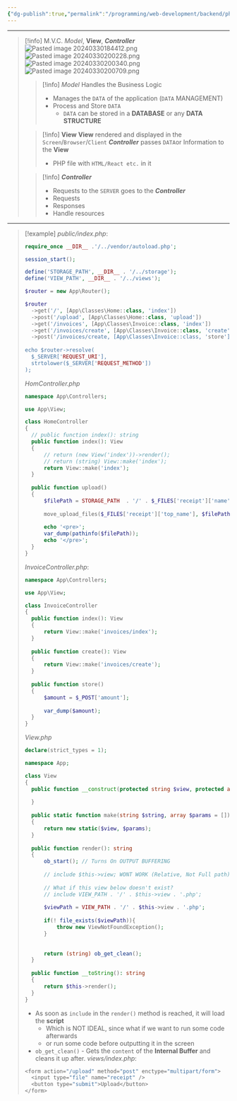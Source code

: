 ```yaml
---
{"dg-publish":true,"permalink":"/programming/web-development/backend/php/03-mvc/01-mvc/","tags":["programming","php","webdevelopment","backend","OOP"],"created":"2024-11-09T11:30:26.012+08:00"}
---
```



--- 
> [!info] M.V.C.
> _Model_, __View__, ___Controller___
> ![Pasted image 20240330184412.png](/img/user/PROGRAMMING/Web%20Development/Backend/PHP/03%20MVC/attachments/Pasted%20image%2020240330184412.png)
> ![Pasted image 20240330200228.png](/img/user/PROGRAMMING/Web%20Development/Backend/PHP/03%20MVC/attachments/Pasted%20image%2020240330200228.png)
> ![Pasted image 20240330200340.png](/img/user/PROGRAMMING/Web%20Development/Backend/PHP/03%20MVC/attachments/Pasted%20image%2020240330200340.png)
> ![Pasted image 20240330200709.png](/img/user/PROGRAMMING/Web%20Development/Backend/PHP/03%20MVC/attachments/Pasted%20image%2020240330200709.png)
>> [!info] _Model_
>>Handles the Business Logic
>> - Manages the `DATA` of the application (`DATA` MANAGEMENT)
>> 	- Process and Store `DATA`
>> 		- `DATA` can be stored in a __DATABASE__ or any __DATA STRUCTURE__
>
>> [!info] __View__
>> __View__ rendered and displayed in the `Screen`/`Browser`/`Client`
>> ___Controller___ passes `DATA`or Information to the __View__
>> - PHP file with `HTML/React etc.` in it
>
>> [!info] ___Controller___
>> - Requests to the `SERVER` goes to the ___Controller___
>> 	- Requests
>> 	- Responses
>> 	- Handle resources


---
>[!example]
> _public/index.php_:
> ```php
> require_once __DIR__ .'/../vendor/autoload.php';
> 
> session_start();
> 
> define('STORAGE_PATH', __DIR__ . '/../storage');
> define('VIEW_PATH', __DIR__ . '/../views');
> 
> $router = new App\Router();
> 
> $router
>	->get('/', [App\Classes\Home::class, 'index'])
>	->post('/upload', [App\Classes\Home::class, 'upload'])
>	->get('/invoices', [App\Classes\Invoice::class, 'index'])
>	->get('/invoices/create', [App\Classes\Invoice::class, 'create'])
>	->post('/invoices/create, [App\Classes\Invoice::class, 'store']);
>	
>echo $router->resolve(
>	$_SERVER['REQUEST_URI'],
>	strtolower($_SERVER['REQUEST_METHOD'])
>);
> ```
> 
>_HomController.php_
>```php
>namespace App\Controllers;
>
>use App\View;
>
>class HomeController
>{
>	// public function index(): string
>	public function index(): View
>	{
>		// return (new View('index'))->render();
>		// return (string) View::make('index');
>		return View::make('index');
>	}
>	
>	public function upload()
>	{
>		$filePath = STORAGE_PATH  . '/' . $_FILES['receipt']['name'];
>		
>		move_upload_files($_FILES['receipt']['top_name'], $filePath);
>		
>		echo '<pre>';
>		var_dump(pathinfo($filePath));
>		echo '</pre>';
>	}
>}
>```
>
>_InvoiceController.php_:
>```php
>namespace App\Controllers;
>
>use App\View;
>
>class InvoiceController
>{
>	public function index(): View
>	{
>		return View::make('invoices/index');
>	}
>	
>	public function create(): View
>	{
>		return View::make('invoices/create');
>	}
>	
>	public function store()
>	{
>		$amount = $_POST['amount'];
>		
>		var_dump($amount);
>	}
>}
>```
>
>_View.php_
>```php
>declare(strict_types = 1);
>
>namespace App;
>
>class View
>{
>	public function __construct(protected string $view, protected array $params = []) {
>	
>	}
>	
>	public static function make(string $string, array $params = []): static
>	{
>		return new static($view, $params);
>	}
>	
>	public function render(): string
>	{
>		ob_start(); // Turns On OUTPUT BUFFERING
>		
>		// include $this->view; WONT WORK (Relative, Not Full path)
>		
>		// What if this view below doesn't exist?
>		// include VIEW_PATH . '/' . $this->view . '.php';
>		
>		$viewPath = VIEW_PATH . '/' . $this->view . '.php';
>		
>		if(! file_exists($viewPath)){
>			throw new ViewNotFoundException();
>		}
>		
>		
>		return (string) ob_get_clean();
>	}
>	
>	public function __toString(): string
>	{
>		return $this->render();
>	}
>}
>```
> - As soon as `include` in the `render()` method is reached,  it will load the __script__
> 	- Which is NOT IDEAL, since what if we want to run some code afterwards
> 	- or run some code before outputting it in the screen
> - `ob_get_clean()` - Gets the `content` of the __Internal Buffer__ and cleans it up after.
>_views/index.php_:
>```php
><form action="/upload" method="post" enctype="multipart/form">
>	<input type="file" name="receipt" />
>	<button type="submit">Upload</button>
></form>
>```


